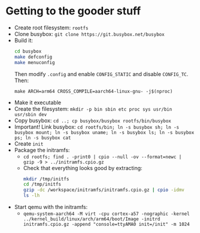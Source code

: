 # Getting to the gooder stuff

* Create root filesystem: `rootfs`
* Clone busybox: `git clone https://git.busybox.net/busybox`
* Build it:
    ```bash
    cd busybox
    make defconfig
    make menuconfig
    ```
    Then modify `.config` and enable `CONFIG_STATIC` and disable `CONFIG_TC`.
    Then:
    ```
    make ARCH=arm64 CROSS_COMPILE=aarch64-linux-gnu- -j$(nproc)
    ```
* Make it executable
* Create the filesystem: `mkdir -p bin sbin etc proc sys usr/bin usr/sbin dev`
* Copy busybox: `cd ..; cp busybox/busybox rootfs/bin/busybox`
* Important! Link busybox: `cd rootfs/bin; ln -s busybox sh; ln -s busybox mount; ln -s busybox uname; ln -s busybox ls; ln -s busybox ps; ln -s busybox cat`
* Create `init`
* Package the initramfs:
    * `cd rootfs; find . -print0 | cpio --null -ov --format=newc | gzip -9 > ../initramfs.cpio.gz`
    * Check that everything looks good by extracting:
        ```bash
        mkdir /tmp/initfs
        cd /tmp/initfs
        gzip -dc /workspace/initramfs/initramfs.cpio.gz | cpio -idmv
        ls -lh
        ```
* Start qemu with the initramfs:
    * `qemu-system-aarch64 -M virt -cpu cortex-a57 -nographic -kernel ../kernel_build/linux/arch/arm64/boot/Image -initrd initramfs.cpio.gz -append "console=ttyAMA0 init=/init" -m 1024`